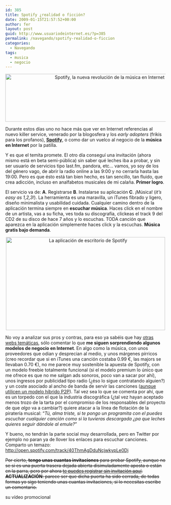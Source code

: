```yaml
---
id: 385
title: Spotify ¿realidad o ficción?
date: 2009-01-15T21:57:52+00:00
author: fer
layout: post
guid: http://www.usuariodeinternet.es/?p=385
permalink: /navegando/spotify-realidad-o-ficcion
categories:
  - Navegando
tags:
  - musica
  - negocio
---
```

<p style="text-align: center">
  <img title="Spotify, la nueva revolución de la música en Internet" src="/img/post/spotify_logo.gif" border="0" alt="Spotify, la nueva revolución de la música en Internet" width="640" height="150" />
</p>

Durante estos días uno no hace más que ver en Internet referencias al nuevo killer service, venerado por la blogosfera y los _early adopters_ (frikis para los profanos), [**Spotify**](http://www.spotify.com), o como dar un vuelco al negocio de la **música en Internet** por la patilla.

Y es que el temita promete. El otro día conseguí una invitación (ahora mismo está en beta semi-pública) sin saber qué leches iba a probar, y sin ser usuario de servicios tipo last.fm, pandora, etc&#8230; vamos, yo soy de los del género vago, de abrir la radio online a las 9:00 y no cerrarla hasta las 19:00. Pero es que ésto está tan bien hecho, es tan sencillo, tan fluido, que crea adicción, incluso en analfabetos musicales de mi calaña. **Primer logro**.

El servicio va de: **A**. Registrarse **B**. Instalarse su aplicación **C**. ¡Música! (_it&#8217;s easy as 1,2,3!_). La herramienta es una maravilla, un iTunes fibrado y ligero, diseño minimalista y usabilidad cuidada. Cualquier camino dentro de la aplicación termina siempre en **escuchar música**. Haces click en el nombre de un artista, vas a su ficha, ves toda su discografía, clickeas el track 9 del CD2 de su disco de hace 7 años y lo escuchas. TODA canción que aparezca en la aplicación simplemente haces click y la escuchas. **Música gratis bajo demanda**.

<p style="text-align: center">
  <img title="La aplicación de escritorio de Spotify" src="/img/post/spotify_app.jpg" border="0" alt="La aplicación de escritorio de Spotify" width="500" height="292" />
</p>

No voy a analizar sus pros y contras, para eso ya sabéis que hay [otras webs temáticas](http://www.genbeta.com/2009/01/13-musica-gratis-al-instante-spotify), sólo comentar lo que **me siguen sorprendiendo algunos modelos de negocio en Internet**. En algo como la música, con unos proveedores que odian y desprecian al medio, y unos márgenes pírricos (creo recordar que si en iTunes una canción costaba 0.99 €, las majors se llevaban 0.70 €), no me parece muy sostenible la apuesta de Spotify, con un modelo freebie totalmente funcional (si el modelo premium lo único que me ofrece es que no me salgan ads sonoros, poco van a sacar por ahí), unos ingresos por publicidad tipo radio (¿éso lo sigue contratando alguien?) y un coste asociado al ancho de banda de servir las canciones ([aunque utilicen un modelo híbrido P2P](http://torrentfreak.com/spotify-an-alternative-to-music-piracy-090102/)). Tal vez sea lo que se comenta por ahí, que es un torpedo con el que la industria discográfica (¿tal vez hayan aceptado menos trozo de la tarta por el compromiso de los responsables del proyecto de que _algo_ va a cambiar?) quiere atacar a la línea de flotación de la piratería musical: &#8220;_Tú, alma triste, si te pongo un programita con el puedes escuchar cualquier canción como si la tuvieras descargada ¿pa que leches quieres seguir dándole al emule?_&#8221;

Y bueno, no tendrán la parte social muy desarrollada, pero en Twitter por ejemplo no paran ya de llover los enlaces para escuchar canciones. Comparto un temazo: <http://open.spotify.com/track/40ThmAgDduNcjwkypLe0Dj>

<del datetime="2010-04-30T09:17:12+00:00">Por cierto, <strong>tengo unas cuantas invitaciones</strong> para probar Spotify, aunque no se si es una puerta trasera dejada abierta disimuladamente aposta o están en la parra, pero por ahora <a href="https://www.spotify.com/en/get-started/">te puedes registrar sin invitación aquí</a>. <strong>ACTUALIZACIÓN</strong>: parece ser que dicha puerta ha sido cerrada, de todas formas yo sigo teniendo unas cuantas invitaciones, si lo necesitas escribe un comentario.</del>

<p class="video_tit">
  su vídeo promocional
</p>

<div class="video_marco" style="width:500px;">
</div>